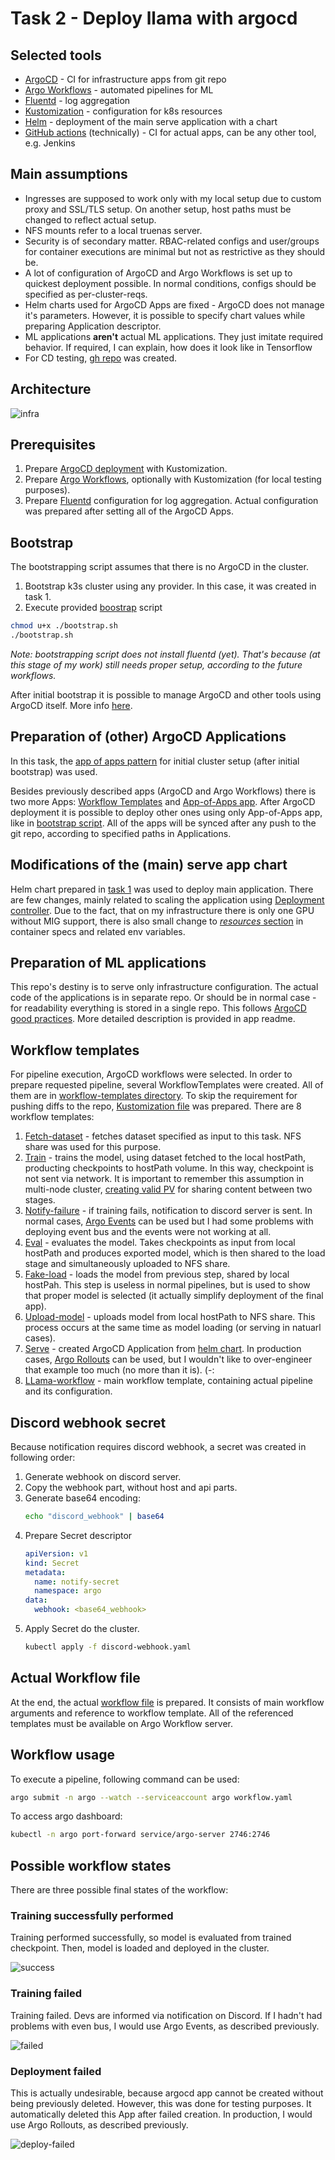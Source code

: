 # Task 2 - Deploy llama with argocd

## Selected tools
* [ArgoCD](https://argo-cd.readthedocs.io/en/stable/) - CI for infrastructure apps from git repo
* [Argo Workflows](https://argo-workflows.readthedocs.io/en/latest/) - automated pipelines for ML
* [Fluentd](https://docs.fluentd.org/) - log aggregation
* [Kustomization](https://kubernetes.io/docs/tasks/manage-kubernetes-objects/kustomization/) - configuration for k8s resources
* [Helm](https://helm.sh/docs/) - deployment of the main serve application with a chart
* [GitHub actions](https://docs.github.com/en/actions) (technically) - CI for actual apps, can be any other tool, e.g. Jenkins

## Main assumptions
* Ingresses are supposed to work only with my local setup due to custom proxy and SSL/TLS setup. On another setup, host paths must be changed to reflect actual setup.
* NFS mounts refer to a local truenas server.
* Security is of secondary matter. RBAC-related configs and user/groups for container executions are minimal but not as restrictive as they should be.
* A lot of configuration of ArgoCD and Argo Workflows is set up to quickest deployment possible. In normal conditions, configs should be specified as per-cluster-reqs.
* Helm charts used for ArgoCD Apps are fixed - ArgoCD does not manage it's parameters. However, it is possible to specify chart values while preparing Application descriptor.
* ML applications **aren't** actual ML applications. They just imitate required behavior. If required, I can explain, how does it look like in Tensorflow
* For CD testing, [gh repo](https://github.com/phajder/llama-argocd) was created.

## Architecture
![infra](./images/infra.svg)

## Prerequisites
1. Prepare [ArgoCD deployment](./infra/argocd/) with Kustomization.
2. Prepare [Argo Workflows](./infra/argo-workflows/), optionally with Kustomization (for local testing purposes).
3. Prepare [Fluentd](./infra/fluentd/) configuration for log aggregation. Actual configuration was prepared after setting all of the ArgoCD Apps.

## Bootstrap
The bootstrapping script assumes that there is no ArgoCD in the cluster.

1. Bootstrap k3s cluster using any provider. In this case, it was created in task 1.
2. Execute provided [boostrap](./bootstrap.sh) script
```bash
chmod u+x ./bootstrap.sh
./bootstrap.sh
```

_Note: bootstrapping script does not install fluentd (yet). That's because (at this stage of my work) still needs proper setup, according to the future workflows._

After initial bootstrap it is possible to manage ArgoCD and other tools using ArgoCD itself. More info [here](https://argo-cd.readthedocs.io/en/stable/operator-manual/declarative-setup/#manage-argo-cd-using-argo-cd).

## Preparation of (other) ArgoCD Applications
In this task, the [app of apps pattern](https://argo-cd.readthedocs.io/en/stable/operator-manual/cluster-bootstrapping/) for initial cluster setup (after initial bootstrap) was used.

Besides previously described apps (ArgoCD and Argo Workflows) there is two more Apps: [Workflow Templates](./infra/workflow-templates/) and [App-of-Apps app](./infra/app-of-apps/). After ArgoCD deployment it is possible to deploy other ones using only App-of-Apps app, like in [bootstrap script](./bootstrap.sh#L04). All of the apps will be synced after any push to the git repo, according to specified paths in Applications.

## Modifications of the (main) serve app chart
Helm chart prepared in [task 1](/task-1/README.md) was used to deploy main application. There are few changes, mainly related to scaling the application using [Deployment controller](./infra/llama-serve/templates/deployment.yaml). Due to the fact, that on my infrastructure there is only one GPU without MIG support, there is also small change to [_resources_ section](./infra/llama-serve/templates/deployment.yaml#L29) in container specs and related env variables.

## Preparation of ML applications
This repo's destiny is to serve only infrastructure configuration. The actual code of the applications is in separate repo. Or should be in normal case - for readability everything is stored in a single repo. This follows [ArgoCD good practices](https://argo-cd.readthedocs.io/en/stable/user-guide/best_practices/#separating-config-vs-source-code-repositories). More detailed description is provided in app readme.

## Workflow templates
For pipeline execution, ArgoCD workflows were selected. In order to prepare requested pipeline, several WorkflowTemplates were created. All of them are in [workflow-templates directory](./infra/workflow-templates/). To skip the requirement for pushing diffs to the repo, [Kustomization file](./infra/workflow-templates/kustomization.yaml) was prepared. There are 8 workflow templates:
1. [Fetch-dataset](./infra/workflow-templates/fetch-dataset.yaml) - fetches dataset specified as input to this task. NFS share was used for this purpose.
2. [Train](./infra/workflow-templates/train.yaml) - trains the model, using dataset fetched to the local hostPath, producting checkpoints to hostPath volume. In this way, checkpoint is not sent via network. It is important to remember this assumption in multi-node cluster, [creating valid PV](https://stackoverflow.com/questions/67345577/can-we-connect-multiple-pods-to-the-same-pvc) for sharing content between two stages.
3. [Notify-failure](./infra/workflow-templates/notify-failure.yaml) - if training fails, notification to discord server is sent. In normal cases, [Argo Events](https://argoproj.github.io/argo-events/) can be used but I had some problems with deploying event bus and the events were not working at all.
4. [Eval](./infra/workflow-templates/eval.yaml) - evaluates the model. Takes checkpoints as input from local hostPath and produces exported model, which is then shared to the load stage and simultaneously uploaded to NFS share.
5. [Fake-load](./infra/workflow-templates/fake-load.yaml) - loads the model from previous step, shared by local hostPah. This step is useless in normal pipelines, but is used to show that proper model is selected (it actually simplify deployment of the final app).
6. [Upload-model](./infra/workflow-templates/upload-model.yaml) - uploads model from local hostPath to NFS share. This process occurs at the same time as model loading (or serving in natuarl cases).
7. [Serve](./infra/workflow-templates/serve.yaml) - created ArgoCD Application from [helm chart](./infra/llama-serve/). In production cases, [Argo Rollouts](https://argoproj.github.io/argo-rollouts/) can be used, but I wouldn't like to over-engineer that example too much (no more than it is). (-:
7. [LLama-workflow](./infra/workflow-templates/llama-workflow.yaml) - main workflow template, containing actual pipeline and its configuration.

## Discord webhook secret
Because notification requires discord webhook, a secret was created in following order:
1. Generate webhook on discord server.
2. Copy the webhook part, without host and api parts.
3. Generate base64 encoding:
    ```bash
    echo "discord_webhook" | base64
    ```
4. Prepare Secret descriptor
    ```yaml
    apiVersion: v1
    kind: Secret
    metadata:
      name: notify-secret
      namespace: argo
    data:
      webhook: <base64_webhook>
    ```
5. Apply Secret do the cluster.
    ```bash
    kubectl apply -f discord-webhook.yaml
    ```
## Actual Workflow file
At the end, the actual [workflow file](./workflow.yaml) is prepared. It consists of main workflow arguments and reference to workflow template. All of the referenced templates must be available on Argo Workflow server.

## Workflow usage
To execute a pipeline, following command can be used:
```bash
argo submit -n argo --watch --serviceaccount argo workflow.yaml
```

To access argo dashboard:
```bash
kubectl -n argo port-forward service/argo-server 2746:2746
```

## Possible workflow states
There are three possible final states of the workflow: 

### Training successfully performed
Training performed successfully, so model is evaluated from trained checkpoint. Then, model is loaded and deployed in the cluster.

![success](./images/success.png)

### Training failed
Training failed. Devs are informed via notification on Discord. If I hadn't had problems with even bus, I would use Argo Events, as described previously.

![failed](./images/notify-failure.png)

### Deployment failed
This is actually undesirable, because argocd app cannot be created without being previously deleted. However, this was done for testing purposes. It automatically deleted this App after failed creation. In production, I would use Argo Rollouts, as described previously.

![deploy-failed](./images/deploy-failure.png)
